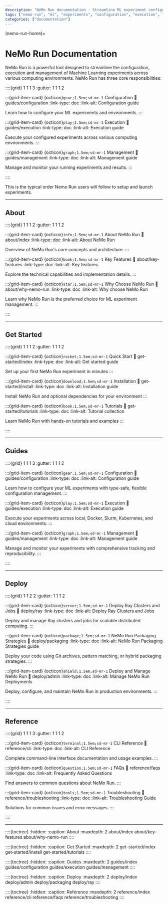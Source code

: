 ```yaml
---
description: "NeMo Run documentation - Streamline ML experiment configuration, execution and management"
tags: ["nemo-run", "ml", "experiments", "configuration", "execution", "management"]
categories: ["documentation"]
---
```


(nemo-run-home)=

# NeMo Run Documentation

NeMo Run is a powerful tool designed to streamline the configuration, execution and management of Machine Learning experiments across various computing environments. NeMo Run has three core responsibilities:

::::{grid} 1 1 1 3
:gutter: 1 1 1 2

:::{grid-item-card} {octicon}`gear;1.5em;sd-mr-1` Configuration
:link: guides/configuration
:link-type: doc
:link-alt: Configuration guide

Learn how to configure your ML experiments and environments.
:::

:::{grid-item-card} {octicon}`play;1.5em;sd-mr-1` Execution
:link: guides/execution
:link-type: doc
:link-alt: Execution guide

Execute your configured experiments across various computing environments.
:::

:::{grid-item-card} {octicon}`graph;1.5em;sd-mr-1` Management
:link: guides/management
:link-type: doc
:link-alt: Management guide

Manage and monitor your running experiments and results.
:::

::::

This is the typical order Nemo Run users will follow to setup and launch experiments.

---

## About

::::{grid} 1 1 1 2
:gutter: 1 1 1 2

:::{grid-item-card} {octicon}`info;1.5em;sd-mr-1` About NeMo Run
:link: about/index
:link-type: doc
:link-alt: About NeMo Run

Overview of NeMo Run's core concepts and architecture.
:::

:::{grid-item-card} {octicon}`book;1.5em;sd-mr-1` Key Features
:link: about/key-features
:link-type: doc
:link-alt: Key features

Explore the technical capabilities and implementation details.
:::

:::{grid-item-card} {octicon}`star;1.5em;sd-mr-1` Why Choose NeMo Run
:link: about/why-nemo-run
:link-type: doc
:link-alt: Why choose NeMo Run

Learn why NeMo Run is the preferred choice for ML experiment management.
:::

::::

---

## Get Started

::::{grid} 1 1 1 2
:gutter: 1 1 1 2

:::{grid-item-card} {octicon}`rocket;1.5em;sd-mr-1` Quick Start
:link: get-started/index
:link-type: doc
:link-alt: Get started guide

Set up your first NeMo Run experiment in minutes
:::

:::{grid-item-card} {octicon}`download;1.5em;sd-mr-1` Installation
:link: get-started/install
:link-type: doc
:link-alt: Installation guide

Install NeMo Run and optional dependencies for your environment
:::

:::{grid-item-card} {octicon}`book;1.5em;sd-mr-1` Tutorials
:link: get-started/tutorials
:link-type: doc
:link-alt: Tutorial collection

Learn NeMo Run with hands-on tutorials and examples
:::

::::

---

## Guides

::::{grid} 1 1 1 3
:gutter: 1 1 1 2

:::{grid-item-card} {octicon}`gear;1.5em;sd-mr-1` Configuration
:link: guides/configuration
:link-type: doc
:link-alt: Configuration guide

Learn how to configure your ML experiments with type-safe, flexible configuration management.
:::

:::{grid-item-card} {octicon}`play;1.5em;sd-mr-1` Execution
:link: guides/execution
:link-type: doc
:link-alt: Execution guide

Execute your experiments across local, Docker, Slurm, Kubernetes, and cloud environments.
:::

:::{grid-item-card} {octicon}`graph;1.5em;sd-mr-1` Management
:link: guides/management
:link-type: doc
:link-alt: Management guide

Manage and monitor your experiments with comprehensive tracking and reproducibility.
:::

::::

---

## Deploy

::::{grid} 1 1 2 2
:gutter: 1 1 1 2

:::{grid-item-card} {octicon}`server;1.5em;sd-mr-1` Deploy Ray Clusters and Jobs
:link: deploy/ray
:link-type: doc
:link-alt: Deploy Ray Clusters and Jobs

Deploy and manage Ray clusters and jobs for scalable distributed computing.
:::

:::{grid-item-card} {octicon}`package;1.5em;sd-mr-1` NeMo Run Packaging Strategies
:link: deploy/packaging
:link-type: doc
:link-alt: NeMo Run Packaging Strategies guide

Deploy your code using Git archives, pattern matching, or hybrid packaging strategies.
:::

:::{grid-item-card} {octicon}`shield;1.5em;sd-mr-1` Deploy and Manage NeMo Run
:link: deploy/admin
:link-type: doc
:link-alt: Manage NeMo Run Deployments

Deploy, configure, and maintain NeMo Run in production environments.
:::

::::

---

## Reference

::::{grid} 1 1 1 3
:gutter: 1 1 1 2

:::{grid-item-card} {octicon}`terminal;1.5em;sd-mr-1` CLI Reference
:link: reference/cli
:link-type: doc
:link-alt: CLI Reference

Complete command-line interface documentation and usage examples.
:::

:::{grid-item-card} {octicon}`question;1.5em;sd-mr-1` FAQs
:link: reference/faqs
:link-type: doc
:link-alt: Frequently Asked Questions

Find answers to common questions about NeMo Run.
:::

:::{grid-item-card} {octicon}`tools;1.5em;sd-mr-1` Troubleshooting
:link: reference/troubleshooting
:link-type: doc
:link-alt: Troubleshooting Guide

Solutions for common issues and error messages.
:::

::::

---

::::{toctree}
:hidden:
:caption: About
:maxdepth: 2
about/index
about/key-features
about/why-nemo-run
::::

::::{toctree}
:hidden:
:caption: Get Started
:maxdepth: 2
get-started/index
get-started/install
get-started/tutorials
::::

::::{toctree}
:hidden:
:caption: Guides
:maxdepth: 2
guides/index
guides/configuration
guides/execution
guides/management
::::

::::{toctree}
:hidden:
:caption: Deploy
:maxdepth: 2
deploy/index
deploy/admin
deploy/packaging
deploy/ray
::::

::::{toctree}
:hidden:
:caption: Reference
:maxdepth: 2
reference/index
reference/cli
reference/faqs
reference/troubleshooting
::::

